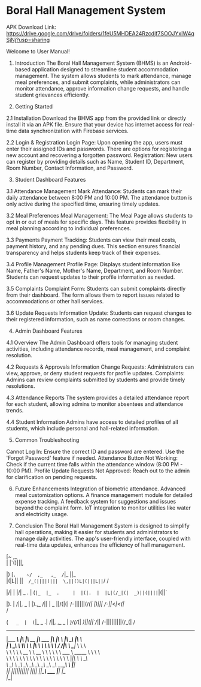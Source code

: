 <h1>Boral Hall Management System</h1> 


APK Download Link:
https://drive.google.com/drive/folders/1feU5MHDEA24Rzcdjf7SOOJYxIW4qSjNj?usp=sharing

Welcome to User Manual!

1. Introduction
The Boral Hall Management System (BHMS) is an Android-based application designed to streamline student accommodation management. The system allows students to mark attendance, manage meal preferences, and submit complaints, while administrators can monitor attendance, approve information change requests, and handle student grievances efficiently.


2. Getting Started

2.1 Installation
Download the BHMS app from the provided link or directly install it via an APK file.
Ensure that your device has internet access for real-time data synchronization with Firebase services.

2.2 Login & Registration
Login Page: Upon opening the app, users must enter their assigned IDs and passwords. There are options for registering a new account and recovering a forgotten password.
Registration: New users can register by providing details such as Name, Student ID, Department, Room Number, Contact Information, and Password.

3. Student Dashboard Features

3.1 Attendance Management
Mark Attendance: Students can mark their daily attendance between 8:00 PM and 10:00 PM.
The attendance button is only active during the specified time, ensuring timely updates.

3.2 Meal Preferences
Meal Management: The Meal Page allows students to opt in or out of meals for specific days.
This feature provides flexibility in meal planning according to individual preferences.

3.3 Payments
Payment Tracking: Students can view their meal costs, payment history, and any pending dues.
This section ensures financial transparency and helps students keep track of their expenses.

3.4 Profile Management
Profile Page: Displays student information like Name, Father's Name, Mother's Name, Department, and Room Number.
Students can request updates to their profile information as needed.

3.5 Complaints
Complaint Form: Students can submit complaints directly from their dashboard. The form allows them to report issues related to accommodations or other hall services.

3.6 Update Requests
Information Update: Students can request changes to their registered information, such as name corrections or room changes.


4. Admin Dashboard Features

4.1 Overview
The Admin Dashboard offers tools for managing student activities, including attendance records, meal management, and complaint resolution.

4.2 Requests & Approvals
Information Change Requests: Administrators can view, approve, or deny student requests for profile updates.
Complaints: Admins can review complaints submitted by students and provide timely resolutions.

4.3 Attendance Reports
The system provides a detailed attendance report for each student, allowing admins to monitor absentees and attendance trends.

4.4 Student Information
Admins have access to detailed profiles of all students, which include personal and hall-related information.


5. Common Troubleshooting

Cannot Log In: Ensure the correct ID and password are entered. Use the 'Forgot Password' feature if needed.
Attendance Button Not Working: Check if the current time falls within the attendance window (8:00 PM - 10:00 PM).
Profile Update Requests Not Approved: Reach out to the admin for clarification on pending requests.


6. Future Enhancements
Integration of biometric attendance.
Advanced meal customization options.
A finance management module for detailed expense tracking.
A feedback system for suggestions and issues beyond the complaint form.
IoT integration to monitor utilities like water and electricity usage.


7. Conclusion
The Boral Hall Management System is designed to simplify hall operations, making it easier for students and administrators to manage daily activities. The app's user-friendly interface, coupled with real-time data updates, enhances the efficiency of hall management.



[~    ,_  
| |`()|||,
          
         

|)    [`.    ~/  ,_   ,_  /`|_     ||_      
|\(|L|| ||`  /_(||||(|||  \,||()L|(|||L||`\/
                                          / 

|\/| |   |\/|   _ . |  (`|_  |_  .    
|  |(|.  |  |L|(/_|(|  _)||(||||`|(||`
                                      

|).     |   /||_,_  _  |  |).,_   /|| |    _
|\|\/(|(|  /-||||||(/_(|  |)|||  /-||<|<(|_\
   /                                        

(`   _  |  (`|_    _ .|   /||_,_ ,_  _  |
_)\/(/_(|  _)||(||`/_||  /-|||||||||(/_(|
  /
 
 _________  ___  ___  ________  ________   ___  __    ________           ___       
|\___   ___\\  \|\  \|\   __  \|\   ___  \|\  \|\  \ |\   ____\         |\  \      
\|___ \  \_\ \  \\\  \ \  \|\  \ \  \\ \  \ \  \/  /|\ \  \___|_        \ \  \     
     \ \  \ \ \   __  \ \   __  \ \  \\ \  \ \   ___  \ \_____  \        \ \  \    
      \ \  \ \ \  \ \  \ \  \ \  \ \  \\ \  \ \  \\ \  \|____|\  \        \ \__\   
       \ \__\ \ \__\ \__\ \__\ \__\ \__\\ \__\ \__\\ \__\____\_\  \        \|__|   
        \|__|  \|__|\|__|\|__|\|__|\|__| \|__|\|__| \|__|\_________\           ___ 
                                                        \|_________|          |\__\
                                                                              \|__|
                                                                                   

                                   


